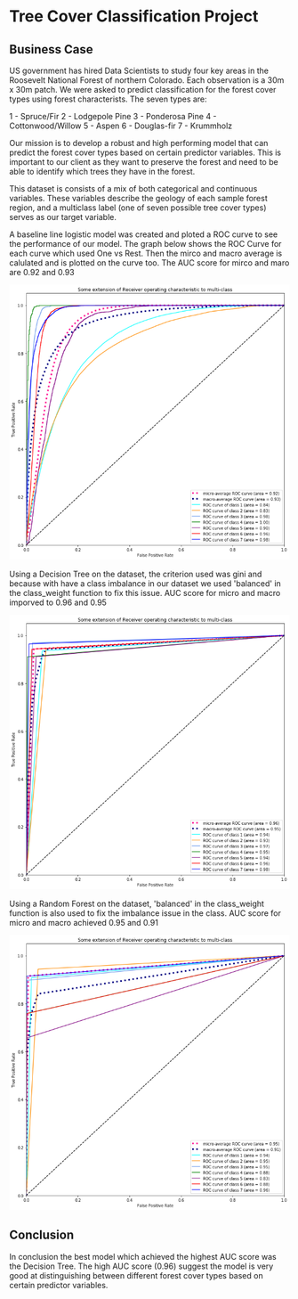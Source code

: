 # Tree Cover Classification Project

## Business Case

US government has hired Data Scientists to study four key areas in the Roosevelt National Forest of northern Colorado. Each observation is a 30m x 30m patch. We were asked to predict classification for the forest cover types using forest characterists. The seven types are:

1 - Spruce/Fir 2 - Lodgepole Pine 3 - Ponderosa Pine 4 - Cottonwood/Willow 5 - Aspen 6 - Douglas-fir 7 - Krummholz

Our mission is to develop a robust and high performing model that can predict the forest cover types based on certain predictor variables. This is important to our client as they want to preserve the forest and need to be able to identify which trees they have in the forest.

This dataset is consists of a mix of both categorical and continuous variables. These variables describe the geology of each sample forest region, and a multiclass label (one of seven possible tree cover types) serves as our target variable.

A baseline line logistic model was created and ploted a ROC curve to see the performance of our model. The graph below shows the ROC Curve for each curve which used One vs Rest. Then the mirco and macro average is calulated and is plotted on the curve too. The AUC score for mirco and maro are 0.92 and 0.93

![](images/baseline_roc.png)

Using a Decision Tree on the dataset, the criterion used was gini and because with have a class imbalance in our dataset we used 'balanced' in the class_weight function to fix this issue. AUC score for micro and macro imporved to 0.96 and 0.95

![](images/DT_roc.png)

Using a Random Forest on the dataset, 'balanced' in the class_weight function is also used to fix the imbalance issue in the class. AUC score for micro and macro achieved 0.95 and 0.91

![](images/RF_roc.png)

## Conclusion
In conclusion the best model which achieved the highest AUC score was the Decision Tree. The high AUC score (0.96) suggest the model is very good at distinguishing between different forest cover types based on certain predictor variables.
